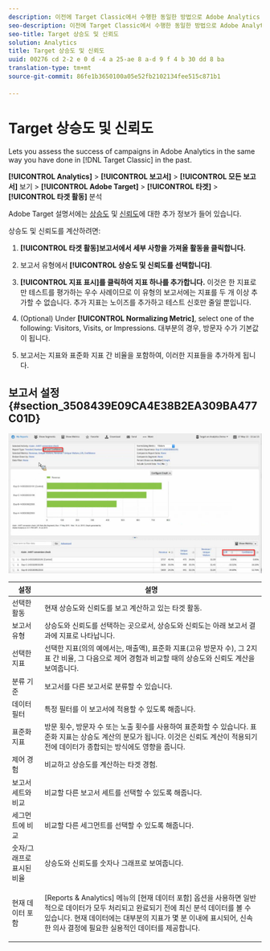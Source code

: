 ```yaml
---
description: 이전에 Target Classic에서 수행한 동일한 방법으로 Adobe Analytics 캠페인이 성공했는지 평가할 수 있도록 해줍니다.
seo-description: 이전에 Target Classic에서 수행한 동일한 방법으로 Adobe Analytics 캠페인이 성공했는지 평가할 수 있도록 해줍니다.
seo-title: Target 상승도 및 신뢰도
solution: Analytics
title: Target 상승도 및 신뢰도
uuid: 00276 cd 2-2 e 0 d -4 a 25-ae 8 a-d 9 f 4 b 30 dd 8 ba
translation-type: tm+mt
source-git-commit: 86fe1b3650100a05e52fb2102134fee515c871b1

---
```



# Target 상승도 및 신뢰도

Lets you assess the success of campaigns in Adobe Analytics in the same way you have done in [!DNL Target Classic]  in the past.

**[!UICONTROL Analytics]** &gt; **[!UICONTROL 보고서]** &gt; **[!UICONTROL 모든 보고서]** 보기 &gt; **[!UICONTROL Adobe Target]** &gt; **[!UICONTROL 타겟]** &gt; **[!UICONTROL 타겟 활동]** 분석

Adobe Target 설명서에는 [상승도](https://marketing.adobe.com/resources/help/en_US/target/target/?f=c_estimating_lift_in_revenue) 및 [신뢰도](https://marketing.adobe.com/resources/help/en_US/rec/?f=c_Confidence_Level_and_Confidence_Interval)에 대한 추가 정보가 들어 있습니다.

상승도 및 신뢰도를 계산하려면:

1. **[!UICONTROL 타겟 활동]보고서에서 세부 사항을 가져올 활동을 클릭합니다.**
1. 보고서 유형에서 **[!UICONTROL 상승도 및 신뢰도를 선택합니다]**.
1. **[!UICONTROL 지표 표시]를 클릭하여 지표 하나를 추가합니다.** 이것은 한 지표로만 테스트를 평가하는 우수 사례이므로 이 유형의 보고서에는 지표를 두 개 이상 추가할 수 없습니다. 추가 지표는 노이즈를 추가하고 테스트 신호만 줄일 뿐입니다.
1. (Optional) Under **[!UICONTROL Normalizing Metric]**, select one of the following: Visitors, Visits, or Impressions. 대부분의 경우, 방문자 수가 기본값이 됩니다.

1. 보고서는 지표와 표준화 지표 간 비율을 포함하여, 이러한 지표들을 추가하게 됩니다.

## 보고서 설정 {#section_3508439E09CA4E38B2EA309BA477C01D}

![](assets/lift_confidence_ui.png)

<table id="table_0FBB257C96454CDA82D487DC68459C13"> 
 <thead> 
  <tr> 
   <th colname="col1" class="entry"> 설정 </th> 
   <th colname="col2" class="entry"> 설명 </th> 
  </tr> 
 </thead>
 <tbody> 
  <tr> 
   <td colname="col1"> 선택한 활동 </td> 
   <td colname="col2"> 현재 상승도와 신뢰도를 보고 계산하고 있는 타겟 활동. </td> 
  </tr> 
  <tr> 
   <td colname="col1"> 보고서 유형 </td> 
   <td colname="col2"> 상승도와 신뢰도를 선택하는 곳으로서, 상승도와 신뢰도는 아래 보고서 결과에 지표로 나타납니다. </td> 
  </tr> 
  <tr> 
   <td colname="col1"> 선택한 지표 </td> 
   <td colname="col2"> 선택한 지표(의의 예에서는, 매출액), 표준화 지표(고유 방문자 수), 그 2지표 간 비율, 그 다음으로 제어 경험과 비교할 때의 상승도와 신뢰도 계산을 보여줍니다. </td> 
  </tr> 
  <tr> 
   <td colname="col1"> 분류 기준 </td> 
   <td colname="col2"> 보고서를 다른 보고서로 분류할 수 있습니다. </td> 
  </tr> 
  <tr> 
   <td colname="col1"> 데이터 필터 </td> 
   <td colname="col2"> 특정 필터를 이 보고서에 적용할 수 있도록 해줍니다. </td> 
  </tr> 
  <tr> 
   <td colname="col1"> 표준화 지표 </td> 
   <td colname="col2"> 방문 횟수, 방문자 수 또는 노출 횟수를 사용하여 표준화할 수 있습니다. 표준화 지표는 상승도 계산의 분모가 됩니다. 이것은 신뢰도 계산이 적용되기 전에 데이터가 종합되는 방식에도 영향을 줍니다. </td> 
  </tr> 
  <tr> 
   <td colname="col1"> 제어 경험 </td> 
   <td colname="col2"> 비교하고 상승도를 계산하는 타겟 경험. </td> 
  </tr> 
  <tr> 
   <td colname="col1"> 보고서 세트와 비교 </td> 
   <td colname="col2"> 비교할 다른 보고서 세트를 선택할 수 있도록 해줍니다. </td> 
  </tr> 
  <tr> 
   <td colname="col1"> 세그먼트에 비교 </td> 
   <td colname="col2"> 비교할 다른 세그먼트를 선택할 수 있도록 해줍니다. </td> 
  </tr> 
  <tr> 
   <td colname="col1"> 숫자/그래프로 표시된 비율 </td> 
   <td colname="col2"> 상승도와 신뢰도를 숫자나 그래프로 보여줍니다. </td> 
  </tr> 
  <tr> 
   <td colname="col1"> 현재 데이터 포함 </td> 
   <td colname="col2"> <p>[Reports &amp; Analytics] 메뉴의 [현재 데이터 포함] 옵션을 사용하면 일반적으로 데이터가 모두 처리되고 완료되기 전에 최신 분석 데이터를 볼 수 있습니다. 현재 데이터에는 대부분의 지표가 몇 분 이내에 표시되어, 신속한 의사 결정에 필요한 실용적인 데이터를 제공합니다. </p> </td> 
  </tr> 
 </tbody> 
</table>

